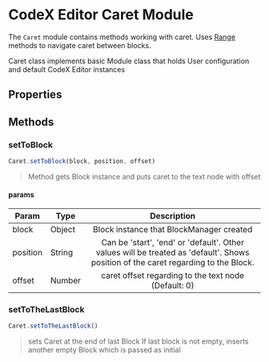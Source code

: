 # CodeX Editor Caret Module

The `Caret` module contains methods working with caret. Uses [Range](https://developer.mozilla.org/en-US/docs/Web/API/Range) methods to navigate caret
between blocks. 

Caret class implements basic Module class that holds User configuration
and default CodeX Editor instances

## Properties

## Methods

### setToBlock

```javascript
Caret.setToBlock(block, position, offset)
```

> Method gets Block instance and puts caret to the text node with offset

#### params

| Param        | Type | Description|
| -------------|------ |:-------------:|
| block        | Object | Block instance that BlockManager created|
| position     | String | Can be 'start', 'end' or 'default'. Other values will be treated as 'default'. Shows position of the caret regarding to the Block.|
| offset       | Number | caret offset regarding to the text node (Default: 0)|


### setToTheLastBlock

```javascript
Caret.setToTheLastBlock()
```

> sets Caret at the end of last Block
If last block is not empty, inserts another empty Block which is passed as initial
